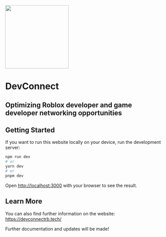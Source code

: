 <img src="https://github.com/JustinScitech/DevConnectRB/assets/56651128/17ff3aad-8713-4a09-9348-80bbb99d29a0" width="200" height="200">

# DevConnect
## Optimizing Roblox developer and game developer networking opportunities

## Getting Started

If you want to run this website locally on your device, run the development server:

```bash
npm run dev
# or
yarn dev
# or
pnpm dev
```

Open [http://localhost:3000](http://localhost:3000) with your browser to see the result.

## Learn More

You can also find further information on the website: https://devconnectrb.tech/

Further documentation and updates will be made!

